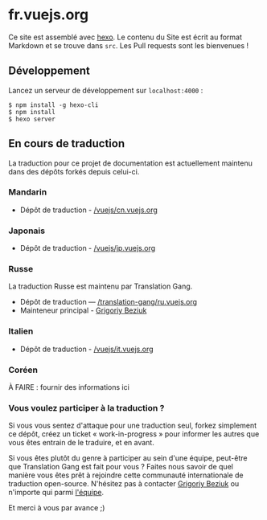 # fr.vuejs.org

Ce site est assemblé avec [hexo](http://hexo.io/). Le contenu du Site est écrit au format Markdown et se trouve dans `src`. Les Pull requests sont les bienvenues !

## Développement

Lancez un serveur de développement sur `localhost:4000` :

```
$ npm install -g hexo-cli
$ npm install
$ hexo server
```

## En cours de traduction

La traduction pour ce projet de documentation est actuellement maintenu dans des dépôts forkés depuis celui-ci.

### Mandarin

* Dépôt de traduction - [/vuejs/cn.vuejs.org](https://github.com/vuejs/cn.vuejs.org)

### Japonais

* Dépôt de traduction - [/vuejs/jp.vuejs.org](https://github.com/vuejs/jp.vuejs.org)

### Russe

La traduction Russe est maintenu par Translation Gang.

* Dépôt de traduction — [/translation-gang/ru.vuejs.org](https://github.com/translation-gang/ru.vuejs.org)
* Mainteneur principal - [Grigoriy Beziuk](https://gbezyuk.github.io)

### Italien

* Dépôt de traduction - [/vuejs/it.vuejs.org](https://github.com/vuejs/it.vuejs.org)

### Coréen

À FAIRE : fournir des informations ici

### Vous voulez participer à la traduction ?

Si vous vous sentez d'attaque pour une traduction seul, forkez simplement ce dépôt, créez un ticket « work-in-progress » pour informer les autres que vous êtes entrain de le traduire, et en avant.

Si vous êtes plutôt du genre à participer au sein d'une équipe, peut-être que Translation Gang est fait pour vous ? Faites nous savoir de quel manière vous êtes prêt à rejoindre cette communauté internationale de traduction open-source. N'hésitez pas à contacter [Grigoriy Beziuk](https://gbezyuk.github.io) ou n'importe qui parmi [l'équipe](https://github.com/orgs/translation-gang/people).

Et merci à vous par avance ;)
